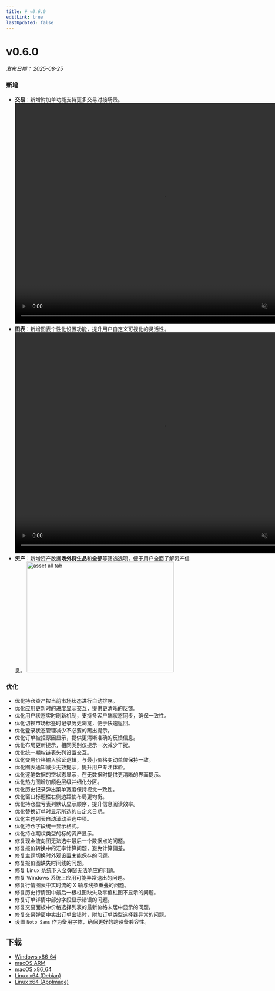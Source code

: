 ```yaml
---
title: # v0.6.0
editLink: true
lastUpdated: false
---
```


# v0.6.0

_发布日期： 2025-08-25_

### 新增

- **交易**：新增附加单功能支持更多交易对接场景。
  <video src="https://assets.lbctrl.com/uploads/4033558b-aebf-4a04-9508-6dcfd6ec2617/attach-order.mp4" width="800" height="600" type="video/mp4" autoplay muted loop>您的瀏覽器不支援視頻標籤。</video>
- **图表**：新增图表个性化设置功能，提升用户自定义可视化的灵活性。
  <video src="https://assets.lbctrl.com/uploads/ad1f77ee-0c16-4703-be28-b94f70f1a376/chart-settings.mp4" width="800" height="600" type="video/mp4" autoplay muted loop>您的瀏覽器不支援視頻標籤。</video>
- **资产**：新增资产数据**场外衍生品**和**全部**等筛选选项，便于用户全面了解资产信息。
  <img src="https://assets.lbctrl.com/uploads/1c2d6988-ce98-46c8-8c36-ecc74b8027e3/asset-all-tab.png" alt="asset all tab" width="400" height="300">

### 优化

- 优化持仓资产按当前市场状态进行自动排序。
- 优化应用更新时的进度显示交互，提供更清晰的反馈。
- 优化用户状态实时刷新机制，支持多客户端状态同步，确保一致性。
- 优化切换市场标签时记录历史浏览，便于快速返回。
- 优化登录状态管理减少不必要的踢出提示。
- 优化订单被拒原因显示，提供更清晰准确的反馈信息。
- 优化布局更新提示，相同类别仅提示一次减少干扰。
- 优化统一期权链表头列设置交互。
- 优化交易价格输入验证逻辑，与最小价格变动单位保持一致。
- 优化图表通知减少无效提示，提升用户专注体验。
- 优化逐笔数据的空状态显示，在无数据时提供更清晰的界面提示。
- 优化热力图增加颜色层级并细化分区。
- 优化历史记录弹出菜单宽度保持视觉一致性。
- 优化窗口标题栏右侧边距使布局更均衡。
- 优化持仓盈亏表列默认显示顺序，提升信息阅读效率。
- 优化替换订单时显示所选的自定义日期。
- 优化主题列表自动滚动至选中项。
- 优化持仓字段统一显示格式。
- 优化持仓期权类型的标的资产显示。
- 修复现金流向图无法选中最后一个数据点的问题。
- 修复报价转换中的汇率计算问题，避免计算偏差。
- 修复主题切换时外观设置未能保存的问题。
- 修复报价图缺失时间线的问题。
- 修复 Linux 系统下入金弹窗无法响应的问题。
- 修复 Windows 系统上应用可能异常退出的问题。
- 修复行情图表中实时流的 X 轴与线条重叠的问题。
- 修复历史行情图中最后一根柱图缺失及零值柱图不显示的问题。
- 修复订单详情中部分字段显示错误的问题。
- 修复交易面板中价格选择列表的最新价格未居中显示的问题。
- 修复交易弹窗中卖出订单出错时，附加订单类型选择器异常的问题。
- 设置 `Noto Sans` 作为备用字体，确保更好的跨设备兼容性。

## 下载

- [Windows x86_64](https://assets.lbkrs.com/github/release/longbridge-desktop/stable/longbridge-v0.6.0-windows-x86_64.exe)
- [macOS ARM](https://assets.lbkrs.com/github/release/longbridge-desktop/stable/longbridge-v0.6.0-macos-aarch64.dmg)
- [macOS x86_64](https://assets.lbkrs.com/github/release/longbridge-desktop/stable/longbridge-v0.6.0-macos-x86_64.dmg)
- [Linux x64 (Debian)](https://assets.lbkrs.com/github/release/longbridge-desktop/stable/longbridge-v0.6.0-linux-x86_64.deb)
- [Linux x64 (AppImage)](https://assets.lbkrs.com/github/release/longbridge-desktop/stable/longbridge-v0.6.0-linux-x86_64.AppImage)
